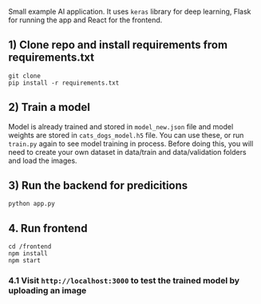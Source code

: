 
Small example AI application.
It uses `keras` library for deep learning, Flask for running the app and React for the frontend.

## 1) Clone repo and install requirements from requirements.txt
`git clone `  
`pip install -r requirements.txt`

## 2) Train a model
Model is already trained and stored in `model_new.json` file and model weights are stored in `cats_dogs_model.h5` file.
You can use these, or run `train.py` again to see model training in process. Before doing this, you will need to create your own dataset in data/train and data/validation folders and load the images.

## 3) Run the backend for predicitions
`python app.py`

## 4. Run frontend
`cd /frontend`  
`npm install`  
`npm start`  

### 4.1 Visit `http://localhost:3000` to test the trained model by uploading an image


